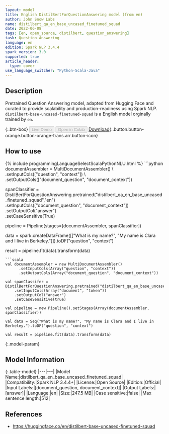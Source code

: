 ```yaml
---
layout: model
title: English DistilBertForQuestionAnswering model (from en)
author: John Snow Labs
name: distilbert_qa_en_base_uncased_finetuned_squad
date: 2022-06-08
tags: [en, open_source, distilbert, question_answering]
task: Question Answering
language: en
edition: Spark NLP 3.4.4
spark_version: 3.0
supported: true
article_header:
  type: cover
use_language_switcher: "Python-Scala-Java"
---
```


## Description

Pretrained Question Answering model, adapted from Hugging Face and curated to provide scalability and production-readiness using Spark NLP. `distilbert-base-uncased-finetuned-squad` is a English model orginally trained by `en`.

{:.btn-box}
<button class="button button-orange" disabled>Live Demo</button>
<button class="button button-orange" disabled>Open in Colab</button>
[Download](https://s3.amazonaws.com/auxdata.johnsnowlabs.com/public/models/distilbert_qa_en_base_uncased_finetuned_squad_en_3.4.4_3.0_1654725203237.zip){:.button.button-orange.button-orange-trans.arr.button-icon}

## How to use



<div class="tabs-box" markdown="1">
{% include programmingLanguageSelectScalaPythonNLU.html %}
```python
documentAssembler = MultiDocumentAssembler() \
    .setInputCols(["question", "context"]) \
    .setOutputCols(["document_question", "document_context"])

spanClassifier = DistilBertForQuestionAnswering.pretrained("distilbert_qa_en_base_uncased_finetuned_squad","en") \
    .setInputCols(["document_question", "document_context"]) \
    .setOutputCol("answer")\
    .setCaseSensitive(True)
    
pipeline = Pipeline(stages=[documentAssembler, spanClassifier])

data = spark.createDataFrame([["What is my name?", "My name is Clara and I live in Berkeley."]]).toDF("question", "context")

result = pipeline.fit(data).transform(data)
```
```scala
val documentAssembler = new MultiDocumentAssembler() 
      .setInputCols(Array("question", "context")) 
      .setOutputCols(Array("document_question", "document_context"))
 
val spanClassifer = DistilBertForQuestionAnswering.pretrained("distilbert_qa_en_base_uncased_finetuned_squad","en") 
    .setInputCols(Array("document", "token")) 
    .setOutputCol("answer")
    .setCaseSensitive(true)

val pipeline = new Pipeline().setStages(Array(documentAssembler, spanClassifier))

val data = Seq("What is my name?", "My name is Clara and I live in Berkeley.").toDF("question", "context")

val result = pipeline.fit(data).transform(data)
```
</div>

{:.model-param}
## Model Information

{:.table-model}
|---|---|
|Model Name:|distilbert_qa_en_base_uncased_finetuned_squad|
|Compatibility:|Spark NLP 3.4.4+|
|License:|Open Source|
|Edition:|Official|
|Input Labels:|[document_question, document_context]|
|Output Labels:|[answer]|
|Language:|en|
|Size:|247.5 MB|
|Case sensitive:|false|
|Max sentence length:|512|

## References

- https://huggingface.co/en/distilbert-base-uncased-finetuned-squad